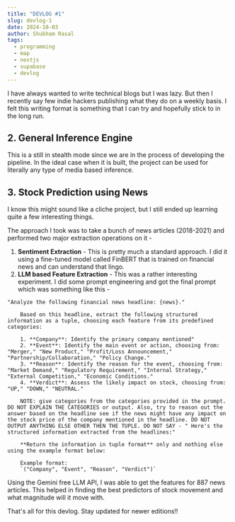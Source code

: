 ```yaml
---
title: "DEVLOG #1"
slug: devlog-1
date: 2024-10-03
author: Shubham Rasal
tags:
  - programming
  - map
  - nextjs
  - supabase
  - devlog
---
```

I have always wanted to write technical blogs but I was lazy. But then I recently say few indie hackers publishing what they do on a weekly basis. I felt this writing format is something that I can try and hopefully stick to in the long run.



## 2. General Inference Engine

This is a still in stealth mode since we are in the process of developing the pipeline. In the ideal case when it is built, the project can be used for literally any type of media based inference.

## 3. Stock Prediction using News

I know this might sound like a cliche project, but I still ended up learning quite a few interesting things.

The approach I took was to take a bunch of news articles (2018-2021) and performed two major extraction operations on it -

1. **Sentiment Extraction** - This is pretty much a standard approach. I did it using a fine-tuned model called FinBERT that is trained on financial news and can understand that lingo.
2. **LLM based Feature Extraction** - This was a rather interesting experiment. I did some prompt engineering and got the final prompt which was something like this - 
```
"Analyze the following financial news headline: {news}."

    Based on this headline, extract the following structured information as a tuple, choosing each feature from its predefined categories:

    1. **Company**: Identify the primary company mentioned"
    2. **Event**: Identify the main event or action, choosing from: "Merger," "New Product," "Profit/Loss Announcement," "Partnership/Collaboration," "Policy Change."
    3. **Reason**: Identify the reason for the event, choosing from: "Market Demand," "Regulatory Requirement," "Internal Strategy," "External Competition," "Economic Conditions."
    4. **Verdict**: Assess the likely impact on stock, choosing from: "UP," "DOWN," "NEUTRAL."

    NOTE: give categories from the categories provided in the prompt. DO NOT EXPLAIN THE CATEGORIES or output. Also, try to reason out the answer based on the headline see if the news might have any impact on the stock price of the company mentioned in the headline. DO NOT OUTPUT ANYTHING ELSE OTHER THEN THE TUPLE. DO NOT SAY - " Here's the structured information extracted from the headlines:"

    **Return the information in tuple format** only and nothing else using the example format below:

    Example format:
    `("Company", "Event", "Reason", "Verdict")`
```

Using the Gemini free LLM API, I was able to get the features for 887 news articles. This helped in finding the best predictors of stock movement and what magnitude will it move with.


That's all for this devlog. Stay updated for newer editions!!

